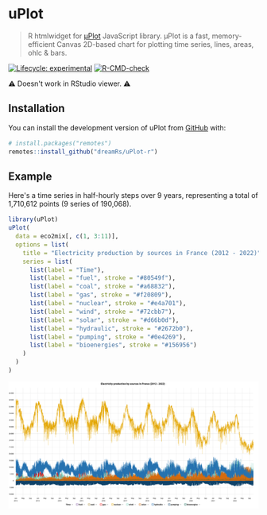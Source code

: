 
# uPlot

> R htmlwidget for [µPlot](https://github.com/leeoniya/uPlot) JavaScript library. μPlot is a fast, memory-efficient Canvas 2D-based chart for plotting time series, lines, areas, ohlc & bars.

<!-- badges: start -->
[![Lifecycle: experimental](https://img.shields.io/badge/lifecycle-experimental-orange.svg)](https://lifecycle.r-lib.org/articles/stages.html#experimental)
[![R-CMD-check](https://github.com/dreamRs/uPlot-r/actions/workflows/R-CMD-check.yaml/badge.svg)](https://github.com/dreamRs/uPlot-r/actions/workflows/R-CMD-check.yaml)
<!-- badges: end -->


:warning: Doesn't work in RStudio viewer. :warning:


## Installation

You can install the development version of uPlot from [GitHub](https://github.com/dreamRs/uPlot-r) with:

```r
# install.packages("remotes")
remotes::install_github("dreamRs/uPlot-r")
```

## Example

Here's a time series in half-hourly steps over 9 years, representing a total of 1,710,612 points (9 series of 190,068).

```r
library(uPlot)
uPlot(
  data = eco2mix[, c(1, 3:11)],
  options = list(
    title = "Electricity production by sources in France (2012 - 2022)",
    series = list(
      list(label = "Time"),
      list(label = "fuel", stroke = "#80549f"),
      list(label = "coal", stroke = "#a68832"),
      list(label = "gas", stroke = "#f20809"),
      list(label = "nuclear", stroke = "#e4a701"),
      list(label = "wind", stroke = "#72cbb7"),
      list(label = "solar", stroke = "#d66b0d"),
      list(label = "hydraulic", stroke = "#2672b0"),
      list(label = "pumping", stroke = "#0e4269"),
      list(label = "bioenergies", stroke = "#156956")
    )
  )
)
```
![uPlot example](man/figures/uplot.png)
